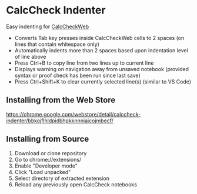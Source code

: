 # CalcCheck Indenter
Easy indenting for [CalcCheckWeb](http://calccheck.mcmaster.ca/CalcCheckDoc/)

- Converts Tab key presses inside CalcCheckWeb cells to 2 spaces (on lines that contain whitespace only)
- Automatically indents more than 2 spaces based upon indentation level of line above
- Press Ctrl+B to copy line from two lines up to current line
- Displays warning on navigation away from unsaved notebook (provided syntax or proof check has been run since last save)
- Press Ctrl+Shift+K to clear currently selected line(s) (similar to VS Code)

## Installing from the Web Store

https://chrome.google.com/webstore/detail/calccheck-indenter/bbkojflhldpidbhpkknnniajcojmbecf/

## Installing from Source

1. Download or clone repository
2. Go to chrome://extensions/
3. Enable "Developer mode"
4. Click "Load unpacked"
5. Select directory of extracted extension
6. Reload any previously open CalcCheck notebooks
